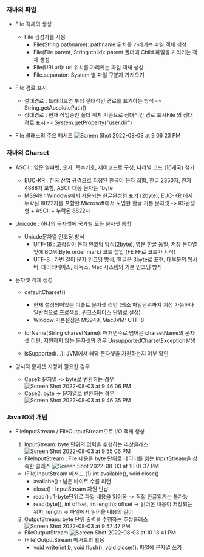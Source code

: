 ### 자바의 파일
* File 객체의 생성
   * File 생성자를 사용
      * File(String pathname): pathname 위치를 가리키는 파일 객체 생성
      * File(File parent, String child): parent 폴더에 Child 파일을 가리키는 객체 생성
      * File(URI uri): uri 위치를 가리키는 파일 객체 생성
      * File.separator: System 별 파일 구분자 가져오기

* File 경로 표시
  * 절대경로 : 드라이브명 부터 절대적인 경로를 표기하는 방식 -> String.getAbsolutePath()
  * 상대경로 : 현재 작업중인 폴더 위치 기준으로 상대적인 경로 표시File 의 상대 경로 표시 -> System.getProperty("user.dir")

* File 클래스의 주요 메서드
   ![Screen Shot 2022-08-03 at 9 06 23 PM](https://user-images.githubusercontent.com/34419390/182699734-1d98470e-b74d-449a-89b5-83e38d8fc07f.png)


### 자바의 Charset
* ASCII : 영문 알파벳, 숫자, 특수기호, 제어코드로 구성, 나라별 코드 (16개국) 첨가
   * EUC-KR : 한국 산업 규격으로 지정된 한국어 문자 집합, 한글 2350자, 한자 4888자 포함, ASCII 대응 문자는 1byte
   * MS949 : Windows에서 사용되는 한글완성형 표기 (2byte), EUC-KR 에서 누락된 8822자를 포함한 Microsoft에서 도입한 한글 기본 문자셋 -> KS완성형 + ASCII + 누락된 8822자
* Unicode : 하나의 문자셋에 국가별 모든 문자셋 통합
  * Unicde문자열 인코딩 방식
    * UTF-16 : 고정길이 문자 인코딩 방식(2byte), 영문 한글 동일, 저장 문자열 앞에 BOM(Byte order mark) 코드 삽입 (FE FF로 코드가 시작)
    * UTF-8 : 가변 길이 문자 인코딩 방식, 한글은 3byte로 표현, 대부분의 웹서버, 데이터베이스, 리눅스, Mac 시스템의 기본 인코딩 방식

* 문자셋 객체 생성 
  * defaultCharset()
     * 현재 설정되어있는 디폴트 문자셋 리턴 (최소 파일단위까지 지정 가능하나 일반적으로 프로젝트, 워크스페이스 단위로 설정)
     * Window 기본설정은 MS949, MacJVM: UTF-8

  * forName(String charsetName): 매개변수로 넘어온 charsetName의 문자셋 리턴, 지원하지 않는 문자셋의 경우 UnsupportedCharsetException발생
  * isSupported(...): JVM에서 해당 문자셋을 지원하는지 여부 확인

* 명시적 문자셋 지정이 필요한 경우
  * Case1: 문자열 -> byte로 변환하는 경우
  ![Screen Shot 2022-08-03 at 9 46 06 PM](https://user-images.githubusercontent.com/34419390/182708390-56098177-f207-4ae1-ba1c-a72377e89052.png)
  * Case2: byte -> 문자열로 변환하는 경우
  ![Screen Shot 2022-08-03 at 9 46 35 PM](https://user-images.githubusercontent.com/34419390/182708438-7c87d532-7567-4b73-b4dd-f6f1e157eb38.png)

### Java IO의 개념
* FileInputStream / FileOutputStream으로 I/O 객체 생성
  1. InputStream: byte 단위의 입력을 수행하는 추상클래스
  ![Screen Shot 2022-08-03 at 9 55 06 PM](https://user-images.githubusercontent.com/34419390/182709968-9f9e2bbc-61e4-4974-81aa-aa070b3c6dce.png)
    * FileInputStream : File 내용을 byte 단위로 데이터를 읽는 InputStream을 상속한 클래스
    ![Screen Shot 2022-08-03 at 10 01 37 PM](https://user-images.githubusercontent.com/34419390/182711051-081a0d38-1d39-4ea2-a83f-5794b9a4d2b0.png)
    * (File)InputStream 메서드
    (1) int available(), void close()
        * availabe() : 남은 바이트 수를 리턴
        * close() : InputStream 자원 반납 
        * read() : 1-byte단위로 파일 내용을 읽어옴 -> 직접 한글읽기는 불가능
        * read(byte[], int offset, int length): offset -> 읽어온 내용이 저장되는 위치, length -> 파일에서 읽어올 내용의 길이 

  2. OutputStream: byte 단위 출력을 수행하는 추상클래스
  ![Screen Shot 2022-08-03 at 9 57 47 PM](https://user-images.githubusercontent.com/34419390/182710463-74859c7f-75e2-4ffa-a3b5-13702230dab5.png)
  * FileOutputStream
  ![Screen Shot 2022-08-03 at 10 13 41 PM](https://user-images.githubusercontent.com/34419390/182713044-d7050c0b-4908-4f1e-8048-bf176902365c.png)
  * (File)OutputStream 메서드의 활용
    * void write(int b, void flush(), void close()): 파일에 문자열 쓰기